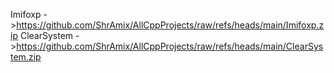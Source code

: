 Imifoxp      ->https://github.com/ShrAmix/AllCppProjects/raw/refs/heads/main/Imifoxp.zip
ClearSystem  ->https://github.com/ShrAmix/AllCppProjects/raw/refs/heads/main/ClearSystem.zip
